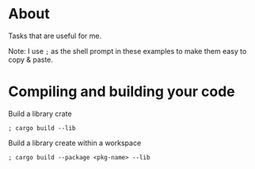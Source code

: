 # About

Tasks that are useful for me.

Note: I use `;` as the shell prompt in these examples to make them easy to copy & paste.

# Compiling and building your code


Build a library crate

```console
; cargo build --lib
```


Build a library create within a workspace

```console
; cargo build --package <pkg-name> --lib
```

